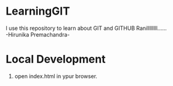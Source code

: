 # LearningGIT
I use this repository to learn about GIT and GITHUB
Ranillllllll......  
-Hirunika Premachandra-

# Local Development 
1. open index.html in ypur browser.

